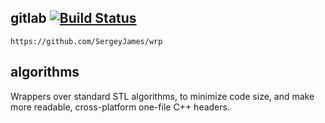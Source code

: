 ## gitlab   [![Build Status](https://gitlab.com/SergeyJames/wrp/badges/master/pipeline.svg)](https://gitlab.com/SergeyJames/wrp/)

``` https://github.com/SergeyJames/wrp ```

## algorithms
Wrappers over standard STL algorithms, to minimize code size, and make more readable,
cross-platform one-file C++ headers.
